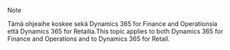 > [!NOTE]
> <span data-ttu-id="b6105-101">Tämä ohjeaihe koskee sekä Dynamics 365 for Finance and Operationsia että Dynamics 365 for Retailia.</span><span class="sxs-lookup"><span data-stu-id="b6105-101">This topic applies to both Dynamics 365 for Finance and Operations and to Dynamics 365 for Retail.</span></span> 